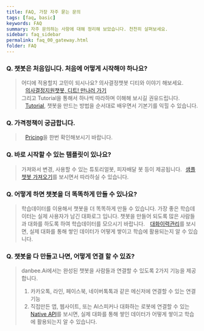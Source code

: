 ```yaml
---
title: FAQ, 가장 자주 묻는 문의
tags: [faq, basic]
keywords: FAQ
summary: 자주 문의하는 사항에 대해 정리해 보았습니다. 천천히 살펴보세요.
sidebar: faq_sidebar
permalink: faq_00_gateway.html
folder: FAQ
---
```


### Q. 챗봇은 처음입니다. 처음에 어떻게 시작해야 하나요?      

> 어디에 적용할지 고민이 되시나요? 의사결정챗봇 디티와 이야기 해보세요. <br />
> <span class="link"><i class="fa fa-external-link-square" aria-hidden="true" style="margin: 0px 5px"></i></span>
> [의사결정지원챗봇, 디트! 만나러 가기](https://frogue.danbee.ai/?chatbot_id=4cd99ed6-4029-4489-9e47-1e3a2dc74ea5&user_id=fromfaq) <br/>
> 그리고 Tutorial을 통해서 하나씩 따라하며 이해해 보시길 권유드립니다.   
> <span class="link"><i class="fa fa-external-link-square" aria-hidden="true" style="margin: 0px 5px"></i></span>[Tutorial](/samplebot.html), 챗봇을 만드는 방법을 순서대로 배우면서 기본기를 익힐 수 있습니다.


### Q. 가격정책이 궁금합니다.      
> 
> <span class="link"><i class="fa fa-external-link-square" aria-hidden="true" style="margin: 0px 5px"></i></span>[Pricing](/pricing.html)을 한번 확인해보시기 바랍니다.


### Q. 바로 시작할 수 있는 템플릿이 있나요?   
>    
> 가져와서 변경, 사용할 수 있는 튜토리얼봇, 피자배달 봇 등이 제공됩니다.<span class="link"><i class="fa fa-external-link-square" aria-hidden="true" style="margin: 0px 5px"></i></span>[샘플챗봇 가져오기](/samplebot.html#샘플챗봇-가져오기)를 보시면서 따라하실 수 있습니다.


### Q. 어떻게 하면 챗봇을 더 똑똑하게 만들 수 있나요?   
>    
> 학습데이터를 이용해서 챗봇을 더 똑똑하게 만들 수 있습니다. 가장 좋은 학습데이터는 실제 사용자가 남긴 대화로그 입니다. 챗봇을 만들어 되도록 많은 사람들과 대화를 하도록 하여 학습데이터를 모으시기 바랍니다. <span class="link"><i class="fa fa-external-link-square" aria-hidden="true" style="margin: 0px 5px"></i></span>[대화이력관리](/log.html)를 보시면, 실제 대화를 통해 쌓인 데이터가 어떻게 쌓이고 학습에 활용되는지 알 수 있습니다.

### Q. 챗봇을 다 만들고 나면, 어떻게 연결 할 수 있죠?
>    
> danbee.Ai에서는 완성된 챗봇을 사람들과 연결할 수 있도록 2가지 기능을 제공합니다.
> 1. 카카오톡, 라인, 페이스북, 네이버톡톡과 같은 메신저에 연결할 수 있는 연결기능
> 2. 직접만든 앱, 웹사이트, 또는 AI스피커나 대화하는 로봇에 연결할 수 있는 <span class="link"><i class="fa fa-external-link-square" aria-hidden="true" style="margin: 0px 5px"></i></span>[Native API](/channel_native_app.html)를 보시면, 실제 대화를 통해 쌓인 데이터가 어떻게 쌓이고 학습에 활용되는지 알 수 있습니다.
